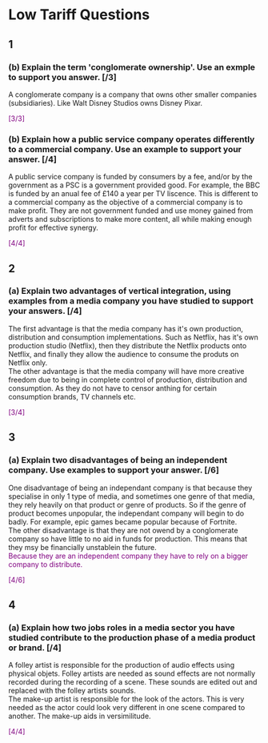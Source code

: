 # Low Tariff Questions

## 1
### (b) Explain the term 'conglomerate ownership'. Use an exmple to support you answer. [/3]

A conglomerate company is a company that owns other smaller companies (subsidiaries). Like Walt Disney Studios owns Disney Pixar.

<span style="color:purple">[3/3]</span>

### (b) Explain how a public service company operates differently to a commercial company. Use an example to support your answer. [/4]

A public service company is funded by consumers by a fee, and/or by the government as a PSC is a government provided good. For example, the BBC is funded by an anual fee of £140 a year per TV liscence. This is different to a commercial company as the objective of a commercial company is to make profit. They are not government funded and use money gained from adverts and subscriptions to make more content, all while making enough profit for effective synergy.

<span style="color:purple">[4/4]</span>

## 2
### (a) Explain two advantages of vertical integration, using examples from a media company you have studied to support your answers. [/4]

The first advantage is that the media company has it's own production, distribution and consumption implementations. Such as Netflix, has it's own production studio (Netflix), then they distribute the Netflix products onto Netflix, and finally they allow the audience to consume the produts on Netflix only.  
The other advantage is that the media company will have more creative freedom due to being in complete control of production, distribution and consumption. As they do not have to censor anthing for certain consumption brands, TV channels etc.

<span style="color:purple">[3/4]</span>

## 3
### (a) Explain two disadvantages of being an independent company. Use examples to support your answer. [/6]

One disadvantage of being an independant company is that because they specialise in only 1 type of media, and sometimes one genre of that media, they rely heavily on that product or genre of products. So if the genre of product becomes unpopular, the independant company will begin to do badly. For example, epic games became popular because of Fortnite.  
The other disadvantage is that they are not owend by a conglomerate company so have little to no aid in funds for production. This means that they msy be financially unstablein the future.  
<span style="color:purple">Because they are an independent company they have to rely on a bigger company to distribute.</span>

<span style="color:purple">[4/6]</span>

## 4
### (a) Explain how two jobs roles in a media sector you have studied contribute to the production phase of a media product or brand. [/4]

A folley artist is responsible for the production of audio effects using physical objets. Folley artists are needed as sound effects are not normally recorded during the recording of a scene. These sounds are edited out and replaced with the folley artists sounds.  
The make-up artist is responsible for the look of the actors. This is very needed as the actor could look very different in one scene compared to another. The make-up aids in versimilitude.

<span style="color:purple">[4/4]</span>
